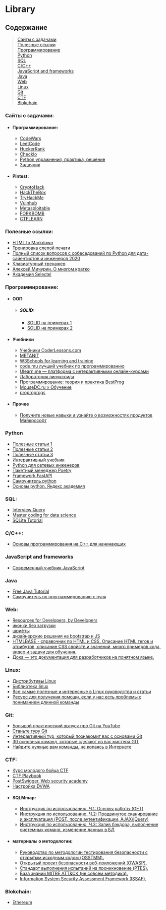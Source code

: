 # Library

## Содержание
>[Сайты с задачами](#сайты-с-задачами)\
>[Полезные ссылки](#полезные-ссылки)\
>[Программирование](#программирование)\
>[Python](#python)\
>[SQL](#sql)\
>[C/C++](#cc)\
>[JavaScript and frameworks](#javascript-and-frameworks)\
>[Java](#java)\
>[Web](#web)\
>[Linux](#linux)\
>[Git](#git)\
>[CTF](#ctf)\
>[Blokchain](#blokchain)


### Сайты с задачами:
- #### Программирование:
  - [CodeWars](https://www.codewars.com/)
  - [LeetCode](https://leetcode.com/)
  - [HuckerRank](https://www.hackerrank.com/)
  - [CheckIo](https://checkio.org/)
  - [Python упражнения, практика, решение](http://www.kodesource.top/python-exercises/)
  - [Задачник](https://www.kaznu.kz/content/files/news/folder23098/%D0%97%D0%B0%D0%B4%D0%B0%D1%87%D0%BD%D0%B8%D0%BA%20%D0%90%D0%B1%D1%80%D0%B0%D0%BC%D1%8F%D0%BD%D0%B0.pdf)
- #### Pintest:
  - [CryptoHack](https://cryptohack.org/)
  - [HackTheBox](https://app.hackthebox.com/home)
  - [TryHackMe](https://tryhackme.com/)
  - [Vulnhub](https://www.vulnhub.com/)
  - [Metasploitable](https://information.rapid7.com/download-metasploitable-thank-you.html)
  - [FORKBOMB](https://forkbomb.ru)
  - [CTFLEARN](https://ctflearn.com)

### Полезные ссылки:
- [HTML to Markdown](https://codebeautify.org/html-to-markdown)
- [Тренировка слепой печати](https://www.typingclub.com/sportal/program-68.game)
- [Полный список вопросов с собеседований по Python для дата-сайентистов и инженеров 2020](https://habr.com/ru/companies/vk/articles/506824/)
- [Клавиатурный тренажер](https://stamina-online.com/ru/workout/programming/15)
- [Алексей Мичурин. О многом кратко](http://www.michurin.net/)
- [Академия Selectel](https://selectel.ru/blog/courses/)

### Программирование:
- #### ООП 
  - ##### SOLID:
    - [SOLID на примерах 1](https://habr.com/ru/articles/688530/)
    - [SOLID на примерах 2](https://medium.com/webbdev/solid-4ffc018077da)
- #### Учебники
  - [Учебники CoderLessons.com](https://coderlessons.com/tutorials)
  - [METANIT](https://metanit.com/)
  - [W3Schools for learning and training](https://www.w3schools.com/)
  - [code.mu лучший учебник по программированию](https://code.mu/ru/markup/book/prime/)
  - [Ulearn.me — платформа с интерактивными онлайн-курсами](https://ulearn.me/)
  - [Лаборатория линуксоида](https://younglinux.info/)
  - [Программирование: теория и практика BestProg](https://www.bestprog.net/ru/sitemap_ru/)
  - [MouseDC.ru » Обучение](https://www.mousedc.ru/learning/)
  - [proproprogs](https://proproprogs.ru/index.php)
- #### Прочее
  - [Получите новые навыки и узнайте о возможностях продуктов Майкрософт](https://learn.microsoft.com/ru-ru/training/browse/)


### Python
- [Полезные статьи 1](https://python-scripts.com/)
- [Полезные статьи 2](https://digitology.tech/)
- [Полезные статьи 3](https://pythonru.com/)
- [Интерактивный учебник](https://pythontutor.ru/)
- [Python для сетевых инженеров](https://pyneng.readthedocs.io/ru/latest/index.html)
- [Пакетный менеджер Poetry](https://python-poetry.org/)
- [Framework FastAPI](https://fastapi.tiangolo.com/ru/tutorial/)
- [Самоучитель python](https://pythonworld.ru/samouchitel-python)
- [Основы python. Яндекс академмя](https://academy.yandex.ru/handbook/python)

### SQL:
- [Interview Query](https://www.interviewquery.com/)
- [Master coding for data science](https://www.stratascratch.com/)
- [SQLite Tutorial](https://www.sqlitetutorial.net/)

### C/C++:
- [Основы программирования на С++ для начинающих](https://purecodecpp.com/)

### JavaScript and frameworks
- [Современный учебник JavaScript](https://learn.javascript.ru/)

### Java
- [Free Java Tutorial](https://www.examclouds.com/)
- [Самоучитель по программированию с нуля](https://proglang.su/java)

### Web:
- [Resources for Developers, by Developers](https://developer.mozilla.org/ru/docs/Learn/Getting_started_with_the_web)
- [иконки без загрузки](https://fontawesome.com/search)
- [шрифты](https://fonts.google.com/)
- [дизайнерские решения на bootstrap и JS](https://mdbootstrap.com/docs/standard/)
- [HTMLBASE - справочник по HTML и CSS. Описание HTML тегов и атрибутов, описание CSS свойств и значений, много примеров кода, видео и задачи для обучения.](https://htmlbase.ru/)
- [Дока — это документация для разработчиков на понятном языке.](https://doka.guide/)

### Linux:
- [Дистрибутивы Linux](https://distrowatch.com/table.php?distribution=mx)
- [Библиотека linux](https://linuxshef.code.blog/%D0%B1%D0%B8%D0%B1%D0%BB%D0%B8%D0%BE%D1%82%D0%B5%D0%BA%D0%B0-linux/)
- [Все самые полезные и интересные в Linux руководства и статьи](https://losst.ru/nachnite-izuchat-linux-pryamo-sejchas)
- [Ресурс для получения помощи, если у нас есть проблемы с пониманием длинной команды](https://explainshell.com/)

### Git:
- [Большой практический выпуск про Git на YouTube](https://youtu.be/SEvR78OhGtw)
- [Станьте гуру Git](https://www.atlassian.com/ru/git/tutorials)
- [Интерактивный тур, который познакомит вас с основами Git](https://githowto.com/ru)
- [30 основных команд, которые сделают из вас мастера GIT](https://habr.com/ru/companies/ruvds/articles/599929/#1)
- [Найдите нужные вам команды, не копаясь в Интернете](https://gitexplorer.com/)

### CTF:
- [Курс молодого бойца CTF](https://kmb.cybber.ru/about.html)
- [CTF Playbook](https://fareedfauzi.gitbook.io/ctf-playbook/)
- [PostSwigger. Web security academy](https://portswigger.net/web-security/getting-started)
- [Настройка DVWA](https://spy-soft.net/dvwa-kali-linux/)
- #### SQLMmap:
  - [Инструкция по использованию. Ч.1: Основы работы (GET)](https://hackware.ru/?p=1928)
  - [Инструкция по использованию. Ч.2: Продвинутое сканирование и эксплуатация (POST, после аутентификации, AJAX/jQuery)](https://hackware.ru/?p=1956)
  - [Инструкция по использованию. Ч.3: Залив бэкдора, выполнение системных команд, изменение данных в БД](https://hackware.ru/?p=2069)
- #### материалы о методологии:
  - [Руководство по методологии тестирования безопасности с открытым исходным кодом (OSSTMM).](https://www.isecom.org/research.html#content5-9d)
  - [Открытый проект безопасности веб-приложений (OWASP).](https://owasp.org/www-project-top-ten/)
  - [Стандарт выполнения испытаний на проникновение (PTES).](http://www.pentest-standard.org/index.php/Main_Page)
  - [База знаний MITRE ATT&CK (не совсем методика).](https://attack.mitre.org/)
  - [Information System Security Assessment Framework (ISSAF).](http://cuchillac.net/archivos/pre_seguridad_pymes/2_hakeo_etico/lects/metodologia_oissg.pdf)

### Blokchain:
- [Ethereum](https://ethereum.org/ru/developers/docs/intro-to-ethereum/)
